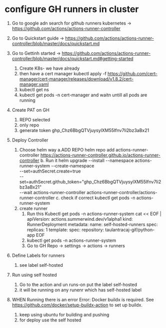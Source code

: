 # configure GH runners in cluster

1. Go to google adn search for github runners kubernetes ->  https://github.com/actions/actions-runner-controller
2. Go to Quickstart guide -> https://github.com/actions/actions-runner-controller/blob/master/docs/quickstart.md
3. Go to Gettinh started -> https://github.com/actions/actions-runner-controller/blob/master/docs/quickstart.md#getting-started
   1. Create K8s- we have already
   2. then have a cert manager
      kubectl apply -f https://github.com/cert-manager/cert-manager/releases/download/v1.8.2/cert-manager.yaml
   3. kubectl get ns
   4. kubectl get pods -n cert-manager and waitn untill all pods are running
4. Create PAT on GH
   1. REPO selected
   2. only repo
   3. generate token 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
5. Deploy Controller
   1. Choose helm way
      a.ADD REPO helm repo add actions-runner-controller https://actions-runner-controller.github.io/actions-runner-controller
      b. Run it
         helm upgrade --install --namespace actions-runner-system --create-namespace\
         --set=authSecret.create=true\
         --set=authSecret.github_token="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"\
         --wait actions-runner-controller actions-runner-controller/actions-runner-controller
      c. check if correct
         kubectl get pods -n actions-runner-system
   2. create runner 
      1. Run this  Kubectl get pods -n actions-runner-system
         cat << EOF | 
         apiVersion: actions.summerwind.dev/v1alpha1
         kind: RunnerDeployment
         metadata:
         name: self-hosted-runners
         spec:
         replicas: 1
         template:
            spec:
               repository: taulantracaj-gif/python-app
         EOF
      2. kubectl get pods -n actions-runner-system
      3. Go to GH Repo -> settings -> actions -> runners

6. Define Labels for runners
   1. see label self-hosted
   
7. Run using self hosted
   1. Go to the action and un runs-on put the  label self-hosted
   2. it will be running on any runenr which has self-hosted label
8. WHEN Running there is an error  Error: Docker buildx is required. See https://github.com/docker/setup-buildx-action to set up buildx.
      1. keep using ubuntu for building and pushing
      2. for deploy use the self hosted
   